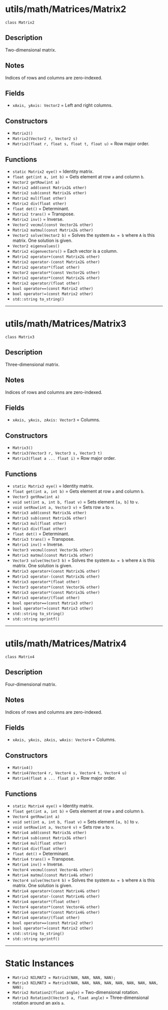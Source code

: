 # utils/math/Matrices/Matrix2

`class Matrix2`

## Description

Two-dimensional matrix.

## Notes

Indices of rows and columns are zero-indexed.

## Fields

- `xAxis, yAxis: Vector2` = Left and right columns.

## Constructors

- `Matrix2()`
- `Matrix2(Vector2 r, Vector2 s)`
- `Matrix2(float r, float s, float t, float u)` = Row major order.

## Functions

- `static Matrix2 eye()` = Identity matrix.
- `float get(int a, int b)` = Gets element at row `a` and column `b`.
- `Vector2 getRow(int a)`
- `Matrix2 add(const Matrix2& other)`
- `Matrix2 sub(const Matrix2& other)`
- `Matrix2 mul(float other)`
- `Matrix2 div(float other)`
- `float det()` = Determinant.
- `Matrix2 trans()` = Transpose.
- `Matrix2 inv()` = Inverse.
- `Vector2 vecmul(const Vector2& other)`
- `Matrix2 matmul(const Matrix2& other)`
- `Vector2 solve(Vector2 b)` = Solves the system `Ax = b` where `A` is this matrix. One solution is given.
- `Vector2 eigenvalues()`
- `Matrix2 eigenvectors()` = Each vector is a column.
- `Matrix2 operator+(const Matrix2& other)`
- `Matrix2 operator-(const Matrix2& other)`
- `Matrix2 operator*(float other)`
- `Vector2 operator*(const Vector2& other)`
- `Matrix2 operator*(const Matrix2& other)`
- `Matrix2 operator/(float other)`
- `bool operator==(const Matrix2 other)`
- `bool operator!=(const Matrix2 other)`
- `std::string to_string()`

---

# utils/math/Matrices/Matrix3

`class Matrix3`

## Description

Three-dimensional matrix.

## Notes

Indices of rows and columns are zero-indexed.

## Fields

- `xAxis, yAxis, zAxis: Vector3` = Columns.

## Constructors

- `Matrix3()`
- `Matrix3(Vector3 r, Vector3 s, Vector3 t)`
- `Matrix3(float a ... float i)` = Row major order.

## Functions

- `static Matrix3 eye()` = Identity matrix.
- `float get(int a, int b)` = Gets element at row `a` and column `b`.
- `Vector3 getRow(int a)`
- `void set(int a, int b, float v)` = Sets element `[a, b]` to `v`.
- `void setRow(int a, Vector3 v)` = Sets row `a` to `v`.
- `Matrix3 add(const Matrix3& other)`
- `Matrix3 sub(const Matrix3& other)`
- `Matrix3 mul(float other)`
- `Matrix3 div(float other)`
- `float det()` = Determinant.
- `Matrix3 trans()` = Transpose.
- `Matrix3 inv()` = Inverse.
- `Vector3 vecmul(const Vector3& other)`
- `Matrix3 matmul(const Matrix3& other)`
- `Vector3 solve(Vector3 b)` = Solves the system `Ax = b` where `A` is this matrix. One solution is given.
- `Matrix3 operator+(const Matrix3& other)`
- `Matrix3 operator-(const Matrix3& other)`
- `Matrix3 operator*(float other)`
- `Vector3 operator*(const Vector3& other)`
- `Matrix3 operator*(const Matrix3& other)`
- `Matrix3 operator/(float other)`
- `bool operator==(const Matrix3 other)`
- `bool operator!=(const Matrix3 other)`
- `std::string to_string()`
- `std::string sprintf()`

---

# utils/math/Matrices/Matrix4

`class Matrix4`

## Description

Four-dimensional matrix.

## Notes

Indices of rows and columns are zero-indexed.

## Fields

- `xAxis, yAxis, zAxis, wAxis: Vector4` = Columns.

## Constructors

- `Matrix4()`
- `Matrix4(Vector4 r, Vector4 s, Vector4 t, Vector4 u)`
- `Matrix4(float a ... float p)` = Row major order.

## Functions

- `static Matrix4 eye()` = Identity matrix.
- `float get(int a, int b)` = Gets element at row `a` and column `b`.
- `Vector4 getRow(int a)`
- `void set(int a, int b, float v)` = Sets element `[a, b]` to `v`.
- `void setRow(int a, Vector4 v)` = Sets row `a` to `v`.
- `Matrix4 add(const Matrix3& other)`
- `Matrix4 sub(const Matrix3& other)`
- `Matrix4 mul(float other)`
- `Matrix4 div(float other)`
- `float det()` = Determinant.
- `Matrix4 trans()` = Transpose.
- `Matrix4 inv()` = Inverse.
- `Vector4 vecmul(const Vector4& other)`
- `Matrix4 matmul(const Matrix4& other)`
- `Vector4 solve(Vector4 b)` = Solves the system `Ax = b` where `A` is this matrix. One solution is given.
- `Matrix4 operator+(const Matrix4& other)`
- `Matrix4 operator-(const Matrix4& other)`
- `Matrix4 operator*(float other)`
- `Vector4 operator*(const Vector4& other)`
- `Matrix4 operator*(const Matrix4& other)`
- `Matrix4 operator/(float other)`
- `bool operator==(const Matrix2 other)`
- `bool operator!=(const Matrix2 other)`
- `std::string to_string()`
- `std::string sprintf()`

---

# Static Instances

- `Matrix2 NILMAT2 = Matrix2(NAN, NAN, NAN, NAN);`
- `Matrix3 NILMAT3 = Matrix3(NAN, NAN, NAN, NAN, NAN, NAN, NAN, NAN, NAN);`
- `Matrix2 Rotation2(float angle)` = Two-dimensional rotation.
- `Matrix3 Rotation3(Vector3 a, float angle)` = Three-dimensional rotation around an axis `a`.
